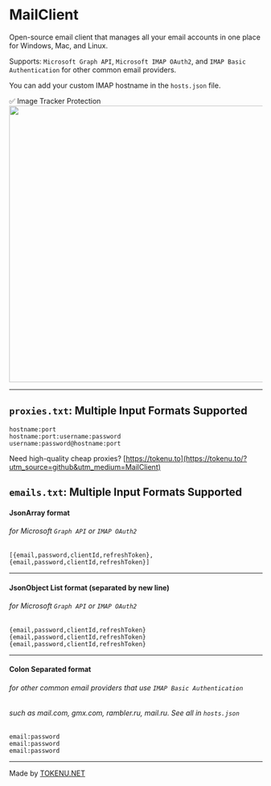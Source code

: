 # MailClient
Open-source email client that manages all your email accounts in one place for Windows, Mac, and Linux. 

Supports: `Microsoft Graph API`, `Microsoft IMAP OAuth2`, and `IMAP Basic Authentication` for other common email providers.

You can add your custom IMAP hostname in the `hosts.json` file.

✅ Image Tracker Protection<br>
<img height="550" src="https://i.imgur.com/d1BbEbZ.png"/>

---
## `proxies.txt`: Multiple Input Formats Supported
```
hostname:port
hostname:port:username:password
username:password@hostname:port
```
Need high-quality cheap proxies?
[https://tokenu.to](https://tokenu.to/?utm_source=github&utm_medium=MailClient)

## `emails.txt`: Multiple Input Formats Supported
#### JsonArray format
###### for Microsoft `Graph API` or `IMAP OAuth2`
```
[{email,password,clientId,refreshToken}, {email,password,clientId,refreshToken}]
```
---
#### JsonObject List format (separated by new line)
###### for Microsoft `Graph API` or `IMAP OAuth2`
```
{email,password,clientId,refreshToken}
{email,password,clientId,refreshToken}
{email,password,clientId,refreshToken}
```
---
#### Colon Separated format
###### for other common email providers that use `IMAP Basic Authentication`
###### such as mail.com, gmx.com, rambler.ru, mail.ru. See all in `hosts.json`
```
email:password
email:password
email:password
```
---
Made by [TOKENU.NET](https://www.tokenu.net/?utm_source=github&utm_medium=MailClient)
